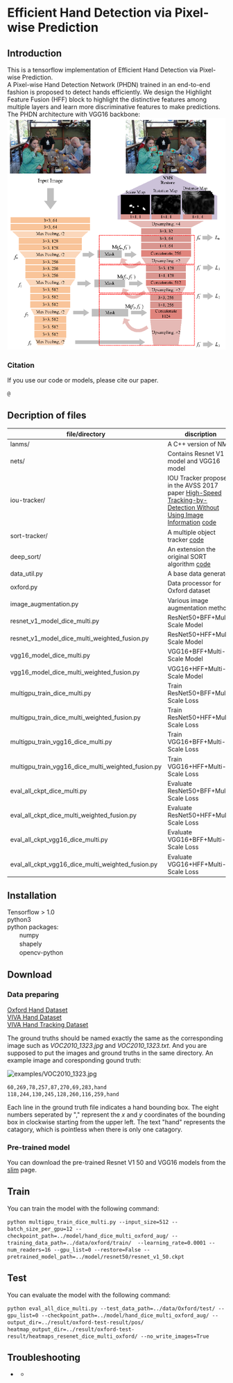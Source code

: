 Efficient Hand Detection via Pixel-wise Prediction
=====
Introduction
-----
This is a tensorflow implementation of Efficient Hand Detection via Pixel-wise Prediction.  
A Pixel-wise Hand Detection Network (PHDN) trained in an end-to-end fashion is proposed to detect hands efficiently. We design the Highlight Feature Fusion (HFF) block to highlight the distinctive features among multiple layers and learn more discriminative features to make predictions. The PHDN architecture with VGG16 backbone: ![arch](images/arch.png)

### Citation
If you use our code or models, please cite our paper.  

    @

Decription of files
-----
|file/directory|discription|
|--------|--------|
|lanms/                |A C++ version of NMS|
|nets/                 |Contains Resnet V1 model and VGG16 model|
|iou-tracker/          |IOU Tracker proposed in the AVSS 2017 paper [High-Speed Tracking-by-Detection Without Using Image Information](http://elvera.nue.tu-berlin.de/files/1517Bochinski2017.pdf) [code](https://github.com/bochinski/iou-tracker/)|
|sort-tracker/         |A multiple object tracker [code](https://github.com/abewley/sort)|
|deep_sort/            |An extension the original SORT algorithm [code](https://github.com/nwojke/deep_sort)|
|data_util.py          |A base data generator|
|oxford.py　　　　　    |Data processor for Oxford dataset|
|image_augmentation.py |Various image augmentation methods|
|resnet_v1_model_dice_multi.py                        |ResNet50+BFF+Multi-Scale Model|
|resnet_v1_model_dice_multi_weighted_fusion.py        |ResNet50+HFF+Multi-Scale Model|
|vgg16_model_dice_multi.py                            |VGG16+BFF+Multi-Scale Model|
|vgg16_model_dice_multi_weighted_fusion.py            |VGG16+HFF+Multi-Scale Model|
|multigpu_train_dice_multi.py                         |Train ResNet50+BFF+Multi-Scale Loss|
|multigpu_train_dice_multi_weighted_fusion.py         |Train ResNet50+HFF+Multi-Scale Loss|
|multigpu_train_vgg16_dice_multi.py                   |Train VGG16+BFF+Multi-Scale Loss|
|multigpu_train_vgg16_dice_multi_weighted_fusion.py   |Train VGG16+HFF+Multi-Scale Loss|
|eval_all_ckpt_dice_multi.py                          |Evaluate ResNet50+BFF+Multi-Scale Loss|
|eval_all_ckpt_dice_multi_weighted_fusion.py          |Evaluate ResNet50+HFF+Multi-Scale Loss|
|eval_all_ckpt_vgg16_dice_multi.py                    |Evaluate VGG16+BFF+Multi-Scale Loss|
|eval_all_ckpt_vgg16_dice_multi_weighted_fusion.py    |Evaluate VGG16+HFF+Multi-Scale Loss|

Installation
------
Tensorflow > 1.0  
python3  
python packages:  
　　numpy  
　　shapely  
　　opencv-python   

Download
-----
### Data preparing  

[Oxford Hand Dataset](http://www.robots.ox.ac.uk/~vgg/data/hands)  
[VIVA Hand Dataset](http://cvrr.ucsd.edu/vivachallenge/index.php/hands/hand-detection)  
[VIVA Hand Tracking Dataset](http://cvrr.ucsd.edu/vivachallenge/index.php/hands/hand-tracking)

The ground truths should be named exactly the same as the corresponding image such as *VOC2010_1323.jpg* and *VOC2010_1323.txt*. And you are supposed to put the images and ground truths in the same directory. An example image and coresponding gound truth:  

![examples/VOC2010_1323.jpg](examples/VOC2010_1323.jpg)  

    60,269,78,257,87,270,69,283,hand
    118,244,130,245,128,260,116,259,hand
Each line in the ground truth file indicates a hand bounding box. The eight numbers seperated by "," represent the *x* and *y* coordinates of the bounding box in clockwise starting from the upper left. The text "hand" represents the catagory, which is pointless when there is only one catagory.  

### Pre-trained model  

You can download the pre-trained Resnet V1 50 and VGG16 models from the [slim](https://github.com/tensorflow/models/tree/master/research/slim) page.  

Train
-----
You can train the model with the following command:  

    python multigpu_train_dice_multi.py --input_size=512 --batch_size_per_gpu=12 --checkpoint_path=../model/hand_dice_multi_oxford_aug/ --training_data_path=../data/oxford/train/  --learning_rate=0.0001 --num_readers=16 --gpu_list=0 --restore=False --pretrained_model_path=../model/resnet50/resnet_v1_50.ckpt

Test
-----
You can evaluate the model with the following command:  

    python eval_all_dice_multi.py --test_data_path=../data/Oxford/test/ --gpu_list=0 --checkpoint_path=../model/hand_dice_multi_oxford_aug/ --output_dir=../result/oxford-test-result/pos/ heatmap_output_dir=../result/oxford-test-result/heatmaps_resenet_dice_multi_oxford/ --no_write_images=True

Troubleshooting
-----
* 
    * 